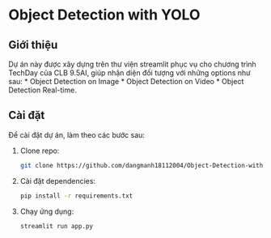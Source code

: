 # Object Detection with YOLO
## Giới thiệu
Dự án này được xây dựng trên thư viện streamlit phục vụ cho chương trình TechDay của CLB 9.5AI, giúp nhận diện đối tượng với những options như sau:
    * Object Detection on Image
    * Object Detection on Video
    * Object Detection Real-time.
## Cài đặt
Để cài đặt dự án, làm theo các bước sau:

1. Clone repo:
    ```bash
    git clone https://github.com/dangmanh18112004/Object-Detection-with-YOLO.git
    ```

2. Cài đặt dependencies:
    ```bash
    pip install -r requirements.txt
    ```

3. Chạy ứng dụng:
    ```bash
    streamlit run app.py
    ```
